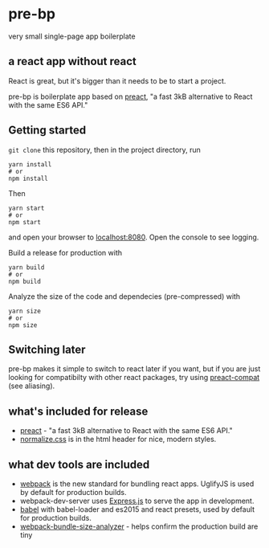 # pre-bp
very small single-page app boilerplate

## a react app without react
React is great, but it's bigger than it needs to be to start a project.

pre-bp is boilerplate app based on [preact](https://preactjs.com/),
"a fast 3kB alternative to React with the same ES6 API."

## Getting started
`git clone` this repository, then in the project directory, run

```
yarn install
# or
npm install
```

Then
```
yarn start
# or
npm start
```

and open your browser to [localhost:8080](http://localhost:8080). Open the console to see logging.

Build a release for production with
```
yarn build
# or
npm build
```

Analyze the size of the code and dependecies (pre-compressed) with
```
yarn size
# or
npm size
```

## Switching later
pre-bp makes it simple to switch to react later if you want, but if you are
just looking for compatibilty with other react packages, try using
[preact-compat](https://preactjs.com/guide/switching-to-preact) (see aliasing).

## what's included for release
- [preact](https://preactjs.com/) - "a fast 3kB alternative to React with the same ES6 API."
- [normalize.css](https://necolas.github.io/normalize.css/) is in the html header for nice, modern styles.

## what dev tools are included
- [webpack](https://webpack.github.io/) is the new standard for bundling
react apps. UglifyJS is used by default for production builds.
- webpack-dev-server uses [Express.js](http://expressjs.com/) to serve the app in development.
- [babel](https://babeljs.io/) with babel-loader and es2015 and react presets, used by default for production builds.
- [webpack-bundle-size-analyzer](https://github.com/robertknight/webpack-bundle-size-analyzer) - helps confirm the production build are tiny
